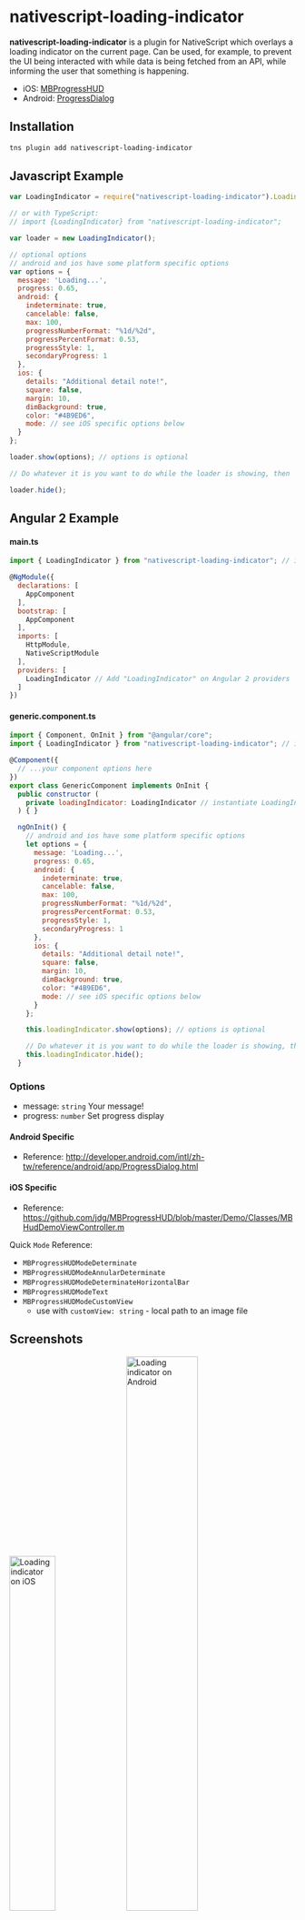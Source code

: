 # nativescript-loading-indicator

**nativescript-loading-indicator** is a plugin for NativeScript which overlays a loading indicator on the current page. Can be used, for example, to prevent the UI being interacted with while data is being fetched from an API, while informing the user that something is happening.

* iOS: [MBProgressHUD](https://github.com/jdg/MBProgressHUD)
* Android: [ProgressDialog](http://developer.android.com/reference/android/app/ProgressDialog.html)


## Installation

```bash
tns plugin add nativescript-loading-indicator
```

## Javascript Example

```js
var LoadingIndicator = require("nativescript-loading-indicator").LoadingIndicator;

// or with TypeScript:
// import {LoadingIndicator} from "nativescript-loading-indicator";

var loader = new LoadingIndicator();

// optional options
// android and ios have some platform specific options
var options = {
  message: 'Loading...',
  progress: 0.65,
  android: {
    indeterminate: true,
    cancelable: false,
    max: 100,
    progressNumberFormat: "%1d/%2d",
    progressPercentFormat: 0.53,
    progressStyle: 1,
    secondaryProgress: 1
  },
  ios: {
    details: "Additional detail note!",
    square: false,
    margin: 10,
    dimBackground: true,
    color: "#4B9ED6",
    mode: // see iOS specific options below
  }
};

loader.show(options); // options is optional

// Do whatever it is you want to do while the loader is showing, then

loader.hide();
```

##  Angular 2 Example

#### main.ts
```js
import { LoadingIndicator } from "nativescript-loading-indicator"; // import Loading inidicator here

@NgModule({
  declarations: [
    AppComponent
  ],
  bootstrap: [
    AppComponent
  ],
  imports: [
    HttpModule,
    NativeScriptModule
  ],
  providers: [
    LoadingIndicator // Add "LoadingIndicator" on Angular 2 providers
  ]
})
```

#### generic.component.ts
```js
import { Component, OnInit } from "@angular/core";
import { LoadingIndicator } from "nativescript-loading-indicator"; // import LoadingIndicatior here

@Component({
  // ...your component options here
})
export class GenericComponent implements OnInit {
  public constructor (
    private loadingIndicator: LoadingIndicator // instantiate LoadingIndicatior on constructor
  ) { }

  ngOnInit() {
    // android and ios have some platform specific options
    let options = {
      message: 'Loading...',
      progress: 0.65,
      android: {
        indeterminate: true,
        cancelable: false,
        max: 100,
        progressNumberFormat: "%1d/%2d",
        progressPercentFormat: 0.53,
        progressStyle: 1,
        secondaryProgress: 1
      },
      ios: {
        details: "Additional detail note!",
        square: false,
        margin: 10,
        dimBackground: true,
        color: "#4B9ED6",
        mode: // see iOS specific options below
      }
    };

    this.loadingIndicator.show(options); // options is optional

    // Do whatever it is you want to do while the loader is showing, then
    this.loadingIndicator.hide();
  }
```

### Options

* message: `string` Your message!
* progress: `number` Set progress display

#### Android Specific

* Reference: http://developer.android.com/intl/zh-tw/reference/android/app/ProgressDialog.html

#### iOS Specific

* Reference: https://github.com/jdg/MBProgressHUD/blob/master/Demo/Classes/MBHudDemoViewController.m

Quick `Mode` Reference:

* `MBProgressHUDModeDeterminate`
* `MBProgressHUDModeAnnularDeterminate`
* `MBProgressHUDModeDeterminateHorizontalBar`
* `MBProgressHUDModeText`
* `MBProgressHUDModeCustomView`
  * use with `customView: string` - local path to an image file


## Screenshots

<img width="40%" src="screenshots/ios.png" alt="Loading indicator on iOS" float="left">

<img width="50%" src="screenshots/android.png" alt="Loading indicator on Android" float="left">
